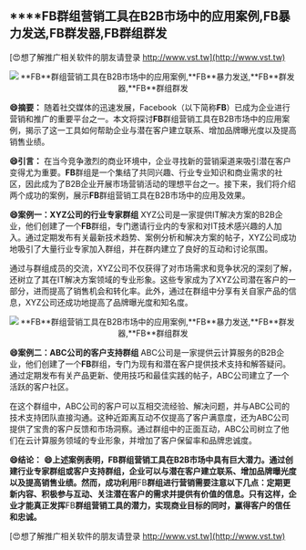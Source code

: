 ## ****FB**群组营销工具在B2B市场中的应用案例,**FB**暴力发送,**FB**群发器,**FB**群组群发**

[😍想了解推广相关软件的朋友请登录 http://www.vst.tw](http://www.vst.tw)

 <center><img src="https://vst.tw/MP4/tuiguang/png/6.png" alt="**FB**群组营销工具在B2B市场中的应用案例,**FB**暴力发送,**FB**群发器,**FB**群组群发"></center>

**😄摘要：**
随着社交媒体的迅速发展，Facebook（以下简称**FB**）已成为企业进行营销和推广的重要平台之一。本文将探讨**FB**群组营销工具在B2B市场中的应用案例，揭示了这一工具如何帮助企业与潜在客户建立联系、增加品牌曝光度以及提高销售业绩。

**😄引言：**
在当今竞争激烈的商业环境中，企业寻找新的营销渠道来吸引潜在客户变得尤为重要。**FB**群组是一个集结了共同兴趣、行业专业知识和商业需求的社区，因此成为了B2B企业开展市场营销活动的理想平台之一。接下来，我们将介绍两个成功的案例，展示**FB**群组营销工具在B2B市场中的应用及效果。

**😄案例一：XYZ公司的行业专家群组**
XYZ公司是一家提供IT解决方案的B2B企业，他们创建了一个**FB**群组，专门邀请行业内的专家和对IT技术感兴趣的人加入。通过定期发布有关最新技术趋势、案例分析和解决方案的帖子，XYZ公司成功地吸引了大量行业专家加入群组，并在群内建立了良好的互动和讨论氛围。

通过与群组成员的交流，XYZ公司不仅获得了对市场需求和竞争状况的深刻了解，还树立了其在IT解决方案领域的专业形象。这些专家成为了XYZ公司潜在客户的一部分，进而提高了销售机会和转化率。此外，通过在群组中分享有关自家产品的信息，XYZ公司还成功地提高了品牌曝光度和知名度。

 <center><img src="https://vst.tw/MP4/tuiguang/png/5.png" alt="**FB**群组营销工具在B2B市场中的应用案例,**FB**暴力发送,**FB**群发器,**FB**群组群发"></center>

**😄案例二：ABC公司的客户支持群组**
ABC公司是一家提供云计算服务的B2B企业，他们创建了一个**FB**群组，专门为现有和潜在客户提供技术支持和解答疑问。通过定期发布有关产品更新、使用技巧和最佳实践的帖子，ABC公司建立了一个活跃的客户社区。

在这个群组中，ABC公司的客户可以互相交流经验、解决问题，并与ABC公司的技术支持团队直接沟通。这种近距离互动不仅提高了客户满意度，还为ABC公司提供了宝贵的客户反馈和市场洞察。通过群组中的正面互动，ABC公司树立了他们在云计算服务领域的专业形象，并增加了客户保留率和品牌忠诚度。

**😄结论：**
**😄上述案例表明，**FB**群组营销工具在B2B市场中具有巨大潜力。通过创建行业专家群组或客户支持群组，企业可以与潜在客户建立联系、增加品牌曝光度以及提高销售业绩。然而，成功利用**FB**群组进行营销需要注意以下几点：定期更新内容、积极参与互动、关注潜在客户的需求并提供有价值的信息。只有这样，企业才能真正发挥**FB**群组营销工具的潜力，实现商业目标的同时，赢得客户的信任和忠诚。**

[😍想了解推广相关软件的朋友请登录 http://www.vst.tw](http://www.vst.tw)



